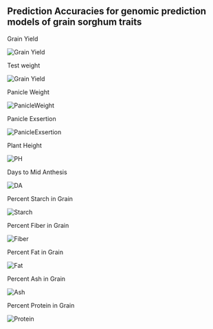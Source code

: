 ## Prediction Accuracies for genomic prediction models of grain sorghum traits


Grain Yield 

![Grain Yield](gy.plot.svg) 

Test weight 

![Grain Yield](gy.plot.svg) 

Panicle Weight 

![PanicleWeight](pw.plot.svg) 

Panicle Exsertion 

![PanicleExsertion](ex.plot.svg) 

Plant Height 

![PH](ph.plot.svg)  


Days to Mid Anthesis 

![DA](da.plot.svg) 


Percent Starch in Grain 

![Starch](starch.plot.svg)


Percent Fiber in Grain 

![Fiber](fiber.plot.svg)


Percent Fat in Grain 

![Fat](fat.plot.svg)


Percent Ash in Grain 

![Ash](ash.plot.svg)


Percent Protein in Grain 

![Protein](protein.plot.svg)

